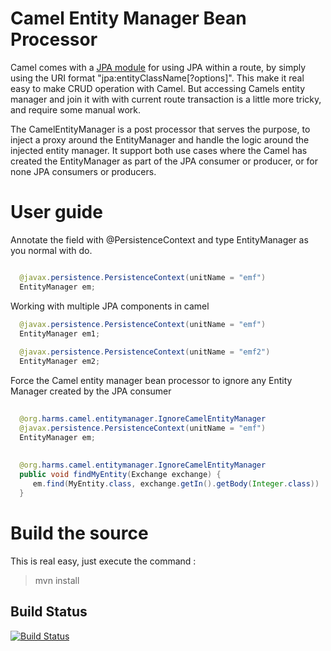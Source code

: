 # Camel Entity Manager Bean Processor

Camel comes with a [JPA module](http://camel.apache.org/jpa.html) for using JPA within a route, 
by simply using the URI format "jpa:entityClassName[?options]". This make it real easy to make CRUD operation with Camel. 
But accessing Camels entity manager and join it with with current route transaction is a little more tricky, and require 
some manual work.

The CamelEntityManager is a post processor that serves the purpose, to inject a proxy around the EntityManager 
and handle the logic around the injected entity manager. It support both use cases where the Camel has created 
the EntityManager as part of the JPA consumer or producer, or for none JPA consumers or producers.

# User guide

Annotate the field with @PersistenceContext and type EntityManager as you normal with do.

```java

  @javax.persistence.PersistenceContext(unitName = "emf")
  EntityManager em;
```

Working with multiple JPA components in camel
```java
  @javax.persistence.PersistenceContext(unitName = "emf")
  EntityManager em1;
  
  @javax.persistence.PersistenceContext(unitName = "emf2")
  EntityManager em2;
```

Force the Camel entity manager bean processor to ignore any Entity Manager created by the JPA consumer
```java
  
  @org.harms.camel.entitymanager.IgnoreCamelEntityManager
  @javax.persistence.PersistenceContext(unitName = "emf")
  EntityManager em;
  
  
  @org.harms.camel.entitymanager.IgnoreCamelEntityManager
  public void findMyEntity(Exchange exchange) {
     em.find(MyEntity.class, exchange.getIn().getBody(Integer.class))
  }
```
 
# Build the source
 
This is real easy, just execute the command : 

> mvn install 

Build Status
---------------

[![Build Status](https://travis-ci.org/fharms/camel-jpa-entitymanager.svg?branch=master)](https://travis-ci.org/fharms/camel-jpa-entitymanager)

